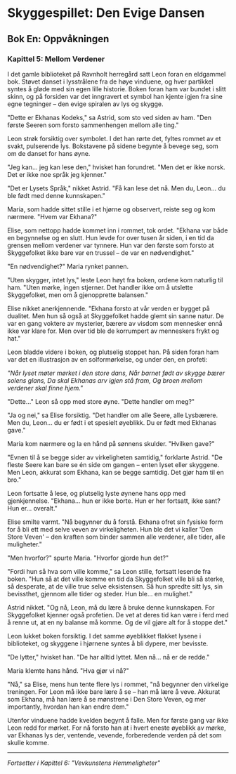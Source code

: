 # Skyggespillet: Den Evige Dansen
## Bok En: Oppvåkningen

### Kapittel 5: Mellom Verdener

I det gamle biblioteket på Ravnholt herregård satt Leon foran en eldgammel bok. Støvet danset i lysstrålene fra de høye vinduene, og hver partikkel syntes å gløde med sin egen lille historie. Boken foran ham var bundet i slitt skinn, og på forsiden var det inngravert et symbol han kjente igjen fra sine egne tegninger – den evige spiralen av lys og skygge.

"Dette er Ekhanas Kodeks," sa Astrid, som sto ved siden av ham. "Den første Seeren som forsto sammenhengen mellom alle ting."

Leon strøk forsiktig over symbolet. I det han rørte det, fyltes rommet av et svakt, pulserende lys. Bokstavene på sidene begynte å bevege seg, som om de danset for hans øyne.

"Jeg kan... jeg kan lese den," hvisket han forundret. "Men det er ikke norsk. Det er ikke noe språk jeg kjenner."

"Det er Lysets Språk," nikket Astrid. "Få kan lese det nå. Men du, Leon... du ble født med denne kunnskapen."

Maria, som hadde sittet stille i et hjørne og observert, reiste seg og kom nærmere. "Hvem var Ekhana?"

Elise, som nettopp hadde kommet inn i rommet, tok ordet. "Ekhana var både en begynnelse og en slutt. Hun levde for over tusen år siden, i en tid da grensen mellom verdener var tynnere. Hun var den første som forsto at Skyggefolket ikke bare var en trussel – de var en nødvendighet."

"En nødvendighet?" Maria rynket pannen.

"Uten skygger, intet lys," leste Leon høyt fra boken, ordene kom naturlig til ham. "Uten mørke, ingen stjerner. Det handler ikke om å utslette Skyggefolket, men om å gjenopprette balansen."

Elise nikket anerkjennende. "Ekhana forsto at vår verden er bygget på dualitet. Men hun så også at Skyggefolket hadde glemt sin sanne natur. De var en gang voktere av mysterier, bærere av visdom som mennesker ennå ikke var klare for. Men over tid ble de korrumpert av menneskers frykt og hat."

Leon bladde videre i boken, og plutselig stoppet han. På siden foran ham var det en illustrasjon av en solformørkelse, og under den, en profeti:

*"Når lyset møter mørket i den store dans,*
*Når barnet født av skygge bærer solens glans,*
*Da skal Ekhanas arv igjen stå fram,*
*Og broen mellom verdener skal finne hjem."*

"Dette..." Leon så opp med store øyne. "Dette handler om meg?"

"Ja og nei," sa Elise forsiktig. "Det handler om alle Seere, alle Lysbærere. Men du, Leon... du er født i et spesielt øyeblikk. Du er født med Ekhanas gave."

Maria kom nærmere og la en hånd på sønnens skulder. "Hvilken gave?"

"Evnen til å se begge sider av virkeligheten samtidig," forklarte Astrid. "De fleste Seere kan bare se én side om gangen – enten lyset eller skyggene. Men Leon, akkurat som Ekhana, kan se begge samtidig. Det gjør ham til en bro."

Leon fortsatte å lese, og plutselig lyste øynene hans opp med gjenkjennelse. "Ekhana... hun er ikke borte. Hun er her fortsatt, ikke sant? Hun er... overalt."

Elise smilte varmt. "Nå begynner du å forstå. Ekhana ofret sin fysiske form for å bli ett med selve veven av virkeligheten. Hun ble det vi kaller 'Den Store Veven' – den kraften som binder sammen alle verdener, alle tider, alle muligheter."

"Men hvorfor?" spurte Maria. "Hvorfor gjorde hun det?"

"Fordi hun så hva som ville komme," sa Leon stille, fortsatt lesende fra boken. "Hun så at det ville komme en tid da Skyggefolket ville bli så sterke, så desperate, at de ville true selve eksistensen. Så hun spredte sitt lys, sin bevissthet, gjennom alle tider og steder. Hun ble... en mulighet."

Astrid nikket. "Og nå, Leon, må du lære å bruke denne kunnskapen. For Skyggefolket kjenner også profetien. De vet at deres tid kan være i ferd med å renne ut, at en ny balanse må komme. Og de vil gjøre alt for å stoppe det."

Leon lukket boken forsiktig. I det samme øyeblikket flakket lysene i biblioteket, og skyggene i hjørnene syntes å bli dypere, mer bevisste.

"De lytter," hvisket han. "De har alltid lyttet. Men nå... nå er de redde."

Maria klemte hans hånd. "Hva gjør vi nå?"

"Nå," sa Elise, mens hun tente flere lys i rommet, "nå begynner den virkelige treningen. For Leon må ikke bare lære å se – han må lære å veve. Akkurat som Ekhana, må han lære å se mønstrene i Den Store Veven, og mer importantly, hvordan han kan endre dem."

Utenfor vinduene hadde kvelden begynt å falle. Men for første gang var ikke Leon redd for mørket. For nå forsto han at i hvert eneste øyeblikk av mørke, var Ekhanas lys der, ventende, vevende, forberedende verden på det som skulle komme.

---

*Fortsetter i Kapittel 6: "Vevkunstens Hemmeligheter"*
